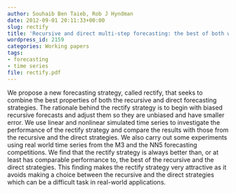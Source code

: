 ```yaml
---
author: Souhaib Ben Taieb, Rob J Hyndman
date: 2012-09-01 20:11:33+00:00
slug: rectify
title: 'Recursive and direct multi-step forecasting: the best of both worlds'
wordpress_id: 2159
categories: Working papers
tags:
- forecasting
- time series
file: rectify.pdf
---
```


We propose a new forecasting strategy, called rectify, that seeks to combine the best properties of both the recursive and direct forecasting strategies. The rationale behind the rectify strategy is to begin with biased recursive forecasts and adjust them so they are unbiased and have smaller error. We use linear and nonlinear simulated time series to investigate the performance of the rectify strategy and compare the results with those from the recursive and the direct strategies. We also carry out some experiments using real world time series from the M3 and the NN5 forecasting competitions. We find that the rectify strategy is always better than, or at least has comparable performance to, the best of the recursive and the direct strategies. This finding makes the rectify strategy very attractive as it avoids making a choice between the recursive and the direct strategies which can be a difficult task in real-world applications.
